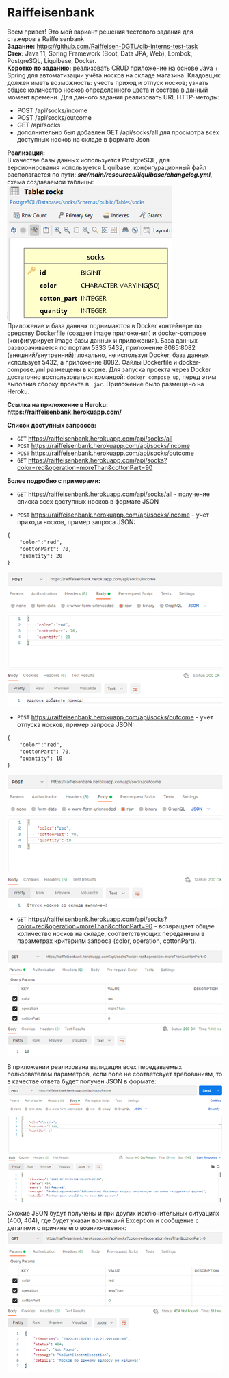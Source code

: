 # Raiffeisenbank
Всем привет! Это мой вариант решения тестового задания для стажеров в Raiffeisenbank  
**Задание:** https://github.com/Raiffeisen-DGTL/cib-interns-test-task   
**Стек:** Java 11, Spring Framework (Boot, Data JPA, Web), Lombok, PostgreSQL, Liquibase, Docker.   
**Коротко по заданию:** реализовать CRUD приложение на основе Java + Spring для автоматизации учёта носков на складе магазина. Кладовщик должен иметь возможность: учесть приход и отпуск носков; узнать общее количество носков определенного цвета и состава в данный момент времени. Для данного задания реализовать URL HTTP-методы:   
+ POST /api/socks/income   
+ POST /api/socks/outcome   
+ GET /api/socks   
+ дополнительно был добавлен GET /api/socks/all для просмотра всех доступных носков на складе в формате Json   
   
**Реализация:**   
В качестве базы данных используется PostgreSQL, для версионирования используется Liquibase, конфигурационный файл располагается по пути: ***src/main/resources/liquibase/changelog.yml***, схема создаваемой таблицы:   
![image](https://github.com/penkovoleg/Raiffeisen/raw/main/image/ShemeDBSocks.png)   
Приложение и база данных поднимаются в Docker контейнере по средству Dockerfile (создает image приложения) и docker-compose (конфигурирует image базы данных и приложения). База данных разворачивается по портам 5333:5432, приложение 8085:8082 (внешний/внутренний); локально, не используя Docker, база данных использует 5432, а приложение 8082. Файлы Dockerfile и docker-compose.yml размещены в корне. Для запуска проекта через Docker достаточно воспользоваться командой: `docker compose up`, перед этим выполнив сборку проекта в `.jar`. Приложение было размещено на Heroku.   
   
**Ссылка на приложение в Heroku:** **https://raiffeisenbank.herokuapp.com/**   
   
**Список доступных запросов:**   
+ `GET` https://raiffeisenbank.herokuapp.com/api/socks/all   
+ `POST` https://raiffeisenbank.herokuapp.com/api/socks/income   
+ `POST` https://raiffeisenbank.herokuapp.com/api/socks/outcome   
+ `GET` https://raiffeisenbank.herokuapp.com/api/socks?color=red&operation=moreThan&cottonPart=90   
   
**Более подробно с примерами:**   
+ `GET` https://raiffeisenbank.herokuapp.com/api/socks/all - получение списка всех доступных носков в формате JSON   
   
+ `POST` https://raiffeisenbank.herokuapp.com/api/socks/income - учет прихода носков, пример запроса JSON:  
```
{   
    "color":"red",
    "cottonPart": 70,
    "quantity": 20   
}
```   
![image](https://github.com/penkovoleg/Raiffeisen/raw/main/image/ExampleIncomeRequest.png)   
   
+ `POST` https://raiffeisenbank.herokuapp.com/api/socks/outcome - учет отпуска носков, пример запроса JSON:   
```
{   
    "color":"red",
    "cottonPart": 70,
    "quantity": 10   
}
```   
   
![image](https://github.com/penkovoleg/Raiffeisen/raw/main/image/ExampleOutcomeRequest.png)   
   
+ `GET` https://raiffeisenbank.herokuapp.com/api/socks?color=red&operation=moreThan&cottonPart=90 - возвращает общее количество носков на складе, соответствующих переданным в параметрах критериям запроса (color, operation, cottonPart).   
   
![image](https://github.com/penkovoleg/Raiffeisen/raw/main/image/ExampleGetRequest.png)   
   
В приложении реализована валидация всех передаваемых пользователем параметров, если поле не соответсвует требованиям, то в качестве ответа будет получен JSON в формате:   
![image](https://github.com/penkovoleg/Raiffeisen/raw/main/image/ExampleBadRequest.png)   
   
Схожие JSON будут получены и при других исключительных ситуациях (400, 404), где будет указан возникший Exception и сообщение с деталями о причине его возникновения:   
![image](https://github.com/penkovoleg/Raiffeisen/raw/main/image/ExampleNoSuchElement.png)   
   
